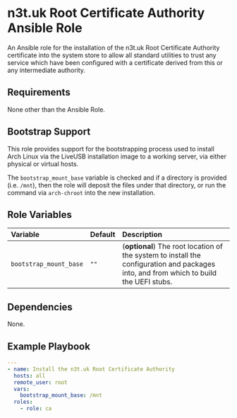 # n3t.uk Root Certificate Authority Ansible Role

An Ansible role for the installation of the n3t.uk Root Certificate Authority
certificate into the system store to allow all standard utilities to trust any
service which have been configured with a certificate derived from this or any
intermediate authority.

## Requirements

None other than the Ansible Role.

## Bootstrap Support

This role provides support for the bootstrapping process used to install Arch
Linux via the LiveUSB installation image to a working server, via either
physical or virtual hosts.

The `bootstrap_mount_base` variable is checked and if a directory is provided
(i.e. `/mnt`), then the role will deposit the files under that directory, or run
the command via `arch-chroot` into the new installation.

## Role Variables

| Variable               | Default | Description                                                                                                                            |
| :--------------------- | :------ | :------------------------------------------------------------------------------------------------------------------------------------- |
| `bootstrap_mount_base` | `""`    | (**optional**) The root location of the system to install the configuration and packages into, and from which to build the UEFI stubs. |

## Dependencies

None.

## Example Playbook

```yaml
---
- name: Install the n3t.uk Root Certificate Authority
  hosts: all
  remote_user: root
  vars:
    bootstrap_mount_base: /mnt
  roles:
    - role: ca
```
